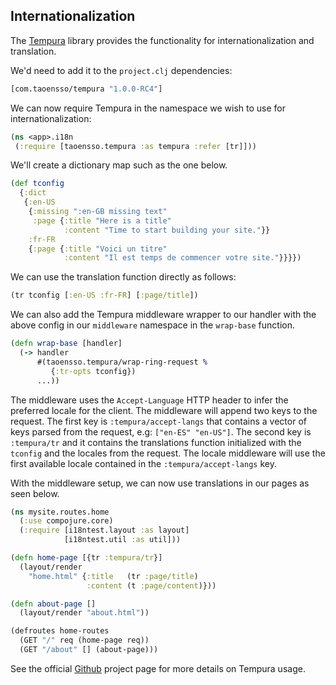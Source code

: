 ## Internationalization

The [Tempura](https://github.com/ptaoussanis/tempura) library provides
the functionality for internationalization and translation.

We'd need to add it to the `project.clj` dependencies:

```clojure
[com.taoensso/tempura "1.0.0-RC4"]
```

We can now require Tempura in the namespace we wish to use for internationalization:
```clojure
(ns <app>.i18n
 (:require [taoensso.tempura :as tempura :refer [tr]]))
```

We'll create a dictionary map such as the one below.

```clojure
(def tconfig
  {:dict
   {:en-US
    {:missing ":en-GB missing text"
     :page {:title "Here is a title"
            :content "Time to start building your site."}}
    :fr-FR
    {:page {:title "Voici un titre"
            :content "Il est temps de commencer votre site."}}}})
```

We can use the translation function directly as follows:

```clojure 
(tr tconfig [:en-US :fr-FR] [:page/title])
 ```

We can also add the Tempura middleware wrapper to our handler with the above config in our `middleware` namespace in
the `wrap-base` function.

```clojure
(defn wrap-base [handler]
  (-> handler
      #(taoensso.tempura/wrap-ring-request %
         {:tr-opts tconfig})
      ...))
```

The middleware uses the `Accept-Language` HTTP header to infer the preferred locale for the client.
The middleware will append two keys to the request. The first key is `:tempura/accept-langs` that contains
a vector of keys parsed from the request, e.g: `["en-ES" "en-US"]`. The second key is `:tempura/tr` and it
contains the translations function initialized with the `tconfig` and the locales from the request.
The locale middleware will use the first available locale contained in the `:tempura/accept-langs` key.

With the middleware setup, we can now use translations in our pages as seen below.

```clojure
(ns mysite.routes.home
  (:use compojure.core)
  (:require [i18ntest.layout :as layout]
            [i18ntest.util :as util]))

(defn home-page [{tr :tempura/tr}]
  (layout/render
    "home.html" {:title   (tr :page/title)
                 :content (t :page/content)}))

(defn about-page []
  (layout/render "about.html"))

(defroutes home-routes
  (GET "/" req (home-page req))
  (GET "/about" [] (about-page)))
```

See the official [Github](https://github.com/ptaoussanis/tempura) project page for more details on Tempura usage.
